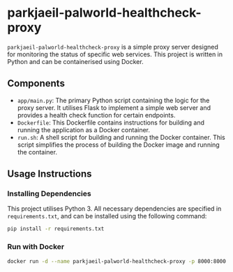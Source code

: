 # parkjaeil-palworld-healthcheck-proxy

`parkjaeil-palworld-healthcheck-proxy` is a simple proxy server designed for monitoring the status of specific web services. This project is written in Python and can be containerised using Docker.

## Components

- `app/main.py`: The primary Python script containing the logic for the proxy server. It utilises Flask to implement a simple web server and provides a health check function for certain endpoints.
- `Dockerfile`: This Dockerfile contains instructions for building and running the application as a Docker container.
- `run.sh`: A shell script for building and running the Docker container. This script simplifies the process of building the Docker image and running the container.

## Usage Instructions

### Installing Dependencies

This project utilises Python 3. All necessary dependencies are specified in `requirements.txt`, and can be installed using the following command:

```bash
pip install -r requirements.txt
```

### Run with Docker
```bash
docker run -d --name parkjaeil-palworld-healthcheck-proxy -p 8000:8000 -v /var/run/docker.sock:/var/run/docker.sock parkjaeil/parkjaeil-palworld-healthcheck-proxy:2024.02.11.23.36-dev
```